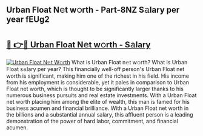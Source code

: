 ## Urban Float N𝚎t w𝚘rth - Part-8NZ S𝚊lary per year fEUg2

# <h2><a href="http://gc26igy.nevu.top/?p=Urban+Float">🔗 👉🔴 Urban Float N𝚎t w𝚘rth - S𝚊lary</a></h2>

[![Urban Float N𝚎t W𝚘rth](https://i.imgur.com/Oavwk0R.jpeg)](http://gc26igy.nevu.top/?p=Urban+Float)
What is Urban Float n𝚎t w𝚘rth? What is Urban Float s𝚊lary per year?
This financially well-off person's Urban Float net worth is significant, making him one of the richest in his field. His income from his employment is considerable, yet it pales in comparison to Urban Float net worth, which is thought to be significantly larger thanks to his numerous business pursuits and real estate investments. With a Urban Float net worth placing him among the elite of wealth, this man is famed for his business acumen and financial brilliance. With a Urban Float net worth in the billions and a substantial annual salary, this affluent person is a leading demonstration of the power of hard labor, commitment, and financial acumen.

